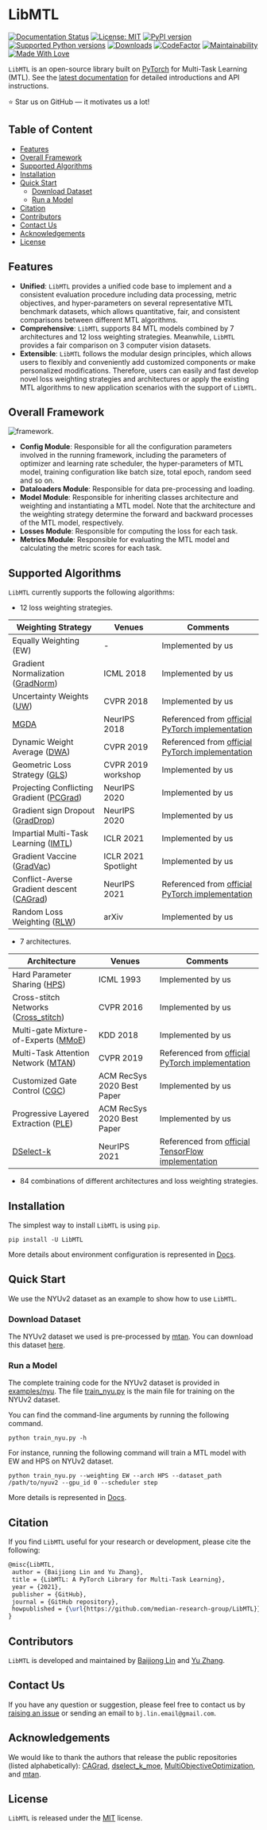 # LibMTL
[![Documentation Status](https://readthedocs.org/projects/libmtl/badge/?version=latest)](https://libmtl.readthedocs.io/en/latest/?badge=latest) [![License: MIT](https://img.shields.io/badge/License-MIT-blue.svg)](https://github.com/median-research-group/LibMTL/blob/main/LICENSE) [![PyPI version](https://badge.fury.io/py/LibMTL.svg)](https://badge.fury.io/py/LibMTL) [![Supported Python versions](https://img.shields.io/pypi/pyversions/LibMTL.svg?logo=python&logoColor=FFE873)](https://github.com/median-research-group/LibMTL) [![Downloads](https://static.pepy.tech/personalized-badge/libmtl?period=total&units=international_system&left_color=grey&right_color=red&left_text=downloads)](https://pepy.tech/project/libmtl) [![CodeFactor](https://www.codefactor.io/repository/github/median-research-group/libmtl/badge/main)](https://www.codefactor.io/repository/github/median-research-group/libmtl/overview/main) [![Maintainability](https://api.codeclimate.com/v1/badges/a1b5051e811eb6a1d837/maintainability)](https://codeclimate.com/github/median-research-group/LibMTL/maintainability) [![Made With Love](https://img.shields.io/badge/Made%20With-Love-orange.svg)](https://github.com/median-research-group/LibMTL) 

``LibMTL`` is an open-source library built on [PyTorch](https://pytorch.org/) for Multi-Task Learning (MTL). See the [latest documentation](https://libmtl.readthedocs.io/en/latest/) for detailed introductions and API instructions.

:star: Star us on GitHub — it motivates us a lot!

## Table of Content

- [Features](#features)
- [Overall Framework](#overall-framework)
- [Supported Algorithms](#supported-algorithms)
- [Installation](#installation)
- [Quick Start](#quick-start)
    - [Download Dataset](#download-dataset)
    - [Run a Model](#run-a-model)
- [Citation](#citation)
- [Contributors](#contributors)
- [Contact Us](#contact-us)
- [Acknowledgements](#acknowledgements)
- [License](#license)

## Features

- **Unified**:  ``LibMTL`` provides a unified code base to implement and a consistent evaluation procedure including data processing, metric objectives, and hyper-parameters on several representative MTL benchmark datasets, which allows quantitative, fair, and consistent comparisons between different MTL algorithms.
- **Comprehensive**: ``LibMTL`` supports 84 MTL models combined by 7 architectures and 12 loss weighting strategies. Meanwhile, ``LibMTL`` provides a fair comparison on 3 computer vision datasets.
- **Extensible**:  ``LibMTL`` follows the modular design principles, which allows users to flexibly and conveniently add customized components or make personalized modifications. Therefore, users can easily and fast develop novel loss weighting strategies and architectures or apply the existing MTL algorithms to new application scenarios with the support of ``LibMTL``.

## Overall Framework

 ![framework](./docs/docs/images/framework.png).

- **Config Module**: Responsible for all the configuration parameters involved in the running framework, including the parameters of optimizer and learning rate scheduler, the hyper-parameters of MTL model, training configuration like batch size, total epoch, random seed and so on.
- **Dataloaders Module**: Responsible for data pre-processing and loading.
- **Model Module**: Responsible for inheriting classes architecture and weighting and instantiating a MTL model. Note that the architecture and the weighting strategy determine the forward and backward processes of the MTL model, respectively.
- **Losses Module**: Responsible for computing the loss for each task. 
- **Metrics Module**: Responsible for evaluating the MTL model and calculating the metric scores for each task.

## Supported Algorithms

``LibMTL`` currently supports the following algorithms:

- 12 loss weighting strategies.

| Weighting Strategy                                           | Venues              | Comments                                                     |
| ------------------------------------------------------------ | ------------------- | ------------------------------------------------------------ |
| Equally Weighting (EW)                                       | -                   | Implemented by us                                            |
| Gradient Normalization ([GradNorm](http://proceedings.mlr.press/v80/chen18a/chen18a.pdf)) | ICML 2018           | Implemented by us                                            |
| Uncertainty Weights ([UW](https://openaccess.thecvf.com/content_cvpr_2018/papers/Kendall_Multi-Task_Learning_Using_CVPR_2018_paper.pdf)) | CVPR 2018           | Implemented by us                                            |
| [MGDA](https://papers.nips.cc/paper/2018/hash/432aca3a1e345e339f35a30c8f65edce-Abstract.html) | NeurIPS 2018        | Referenced from [official PyTorch implementation](https://github.com/isl-org/MultiObjectiveOptimization) |
| Dynamic Weight Average ([DWA](https://openaccess.thecvf.com/content_CVPR_2019/papers/Liu_End-To-End_Multi-Task_Learning_With_Attention_CVPR_2019_paper.pdf)) | CVPR 2019           | Referenced from [official PyTorch implementation](https://github.com/lorenmt/mtan) |
| Geometric Loss Strategy ([GLS](https://openaccess.thecvf.com/content_CVPRW_2019/papers/WAD/Chennupati_MultiNet_Multi-Stream_Feature_Aggregation_and_Geometric_Loss_Strategy_for_Multi-Task_CVPRW_2019_paper.pdf)) | CVPR 2019 workshop  | Implemented by us                                            |
| Projecting Conflicting Gradient ([PCGrad](https://papers.nips.cc/paper/2020/hash/3fe78a8acf5fda99de95303940a2420c-Abstract.html)) | NeurIPS 2020        | Implemented by us                                            |
| Gradient sign Dropout ([GradDrop](https://papers.nips.cc/paper/2020/hash/16002f7a455a94aa4e91cc34ebdb9f2d-Abstract.html)) | NeurIPS 2020        | Implemented by us                                            |
| Impartial Multi-Task Learning ([IMTL](https://openreview.net/forum?id=IMPnRXEWpvr)) | ICLR 2021           | Implemented by us                                            |
| Gradient Vaccine ([GradVac](https://openreview.net/forum?id=F1vEjWK-lH_)) | ICLR 2021 Spotlight | Implemented by us                                            |
| Conflict-Averse Gradient descent ([CAGrad](https://openreview.net/forum?id=_61Qh8tULj_)) | NeurIPS 2021        | Referenced from [official PyTorch implementation](https://github.com/Cranial-XIX/CAGrad) |
| Random Loss Weighting ([RLW](https://arxiv.org/abs/2111.10603)) | arXiv               | Implemented by us                                            |

- 7 architectures.

| Architecture                                                 | Venues                     | Comments                                                     |
| ------------------------------------------------------------ | -------------------------- | ------------------------------------------------------------ |
| Hard Parameter Sharing ([HPS](https://dl.acm.org/doi/10.5555/3091529.3091535)) | ICML 1993                  | Implemented by us                                            |
| Cross-stitch Networks ([Cross_stitch](https://openaccess.thecvf.com/content_cvpr_2016/papers/Misra_Cross-Stitch_Networks_for_CVPR_2016_paper.pdf)) | CVPR 2016                  | Implemented by us                                            |
| Multi-gate Mixture-of-Experts ([MMoE](https://dl.acm.org/doi/10.1145/3219819.3220007)) | KDD 2018                   | Implemented by us                                            |
| Multi-Task Attention Network ([MTAN](https://openaccess.thecvf.com/content_CVPR_2019/papers/Liu_End-To-End_Multi-Task_Learning_With_Attention_CVPR_2019_paper.pdf)) | CVPR 2019                  | Referenced from [official PyTorch implementation](https://github.com/lorenmt/mtan) |
| Customized Gate Control ([CGC](https://dl.acm.org/doi/10.1145/3383313.3412236)) | ACM RecSys 2020 Best Paper | Implemented by us                                            |
| Progressive Layered Extraction ([PLE](https://dl.acm.org/doi/10.1145/3383313.3412236)) | ACM RecSys 2020 Best Paper | Implemented by us                                            |
| [DSelect-k](https://openreview.net/forum?id=tKlYQJLYN8v)     | NeurIPS 2021               | Referenced from [official TensorFlow implementation](https://github.com/google-research/google-research/tree/master/dselect_k_moe) |

- 84 combinations of different architectures and loss weighting strategies.

## Installation

The simplest way to install `LibMTL` is using `pip`.

```shell
pip install -U LibMTL
```

More details about environment configuration is represented in [Docs](https://libmtl.readthedocs.io/en/latest/docs/getting_started/installation.html).

## Quick Start

We use the NYUv2 dataset as an example to show how to use ``LibMTL``.

### Download Dataset

The NYUv2 dataset we used is pre-processed by [mtan](https://github.com/lorenmt/mtan). You can download this dataset [here](https://www.dropbox.com/sh/86nssgwm6hm3vkb/AACrnUQ4GxpdrBbLjb6n-mWNa?dl=0).

### Run a Model

The complete training code for the NYUv2 dataset is provided in [examples/nyu](./examples/nyu). The file [train_nyu.py](./examples/nyu/train_nyu.py) is the main file for training on the NYUv2 dataset.

You can find the command-line arguments by running the following command.

```shell
python train_nyu.py -h
```

For instance, running the following command will train a MTL model with EW and HPS on NYUv2 dataset.

```shell
python train_nyu.py --weighting EW --arch HPS --dataset_path /path/to/nyuv2 --gpu_id 0 --scheduler step
```

More details is represented in [Docs](https://libmtl.readthedocs.io/en/latest/docs/getting_started/quick_start.html).

## Citation

If you find ``LibMTL`` useful for your research or development, please cite the following:

```latex
@misc{LibMTL,
 author = {Baijiong Lin and Yu Zhang},
 title = {LibMTL: A PyTorch Library for Multi-Task Learning},
 year = {2021},
 publisher = {GitHub},
 journal = {GitHub repository},
 howpublished = {\url{https://github.com/median-research-group/LibMTL}}
}
```

## Contributors

``LibMTL`` is developed and maintained by [Baijiong Lin](https://baijiong-lin.github.io) and [Yu Zhang](http://cse.sustech.edu.cn/faculty/~zhangy/).

## Contact Us

If you have any question or suggestion, please feel free to contact us by [raising an issue](https://github.com/median-research-group/LibMTL/issues) or sending an email to ``bj.lin.email@gmail.com``.

## Acknowledgements

We would like to thank the authors that release the public repositories (listed alphabetically):  [CAGrad](https://github.com/Cranial-XIX/CAGrad), [dselect_k_moe](https://github.com/google-research/google-research/tree/master/dselect_k_moe), [MultiObjectiveOptimization](https://github.com/isl-org/MultiObjectiveOptimization), and [mtan](https://github.com/lorenmt/mtan).

## License

``LibMTL`` is released under the [MIT](./LICENSE) license.
